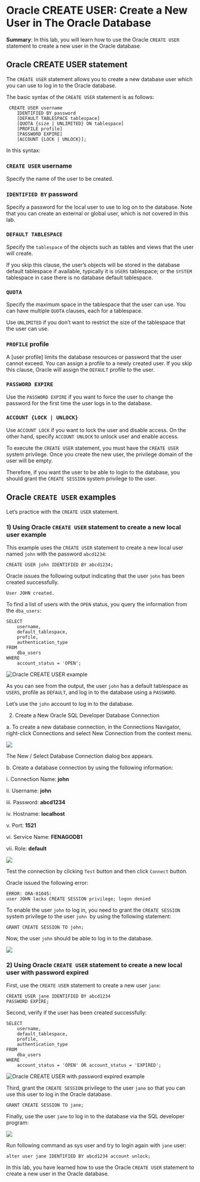 # Oracle CREATE USER: Create a New User in The Oracle Database
**Summary**: In this lab, you will learn how to use the Oracle `CREATE USER` statement to create a new user in the Oracle database.

Oracle CREATE USER statement
-----------------------------

The `CREATE USER` statement allows you to create a new database user which you can use to log in to the Oracle database.

The basic syntax of the `CREATE USER` statement is as follows:

```
 CREATE USER username
    IDENTIFIED BY password
    [DEFAULT TABLESPACE tablespace]
    [QUOTA {size | UNLIMITED} ON tablespace]
    [PROFILE profile]
    [PASSWORD EXPIRE]
    [ACCOUNT {LOCK | UNLOCK}];
```


In this syntax:

### `CREATE USER` username

Specify the name of the user to be created.

### `IDENTIFIED BY` password

Specify a password for the local user to use to log on to the database. Note that you can create an external or global user, which is not covered In this lab.

### `DEFAULT TABLESPACE`

Specify the `tablespace` of the objects such as tables and views that the user will create.

If you skip this clause, the user’s objects will be stored in the database default tablespace if available, typically it is `USERS` tablespace; or the `SYSTEM` tablespace in case there is no database default tablespace.

### `QUOTA`

Specify the maximum space in the tablespace that the user can use. You can have multiple `QUOTA` clauses, each for a tablespace.

Use `UNLIMITED` if you don’t want to restrict the size of the tablespace that the user can use.

### `PROFILE` profile

A [user profile] limits the database resources or password that the user cannot exceed. You can assign a profile to a newly created user. If you skip this clause, Oracle will assign the `DEFAULT` profile to the user.

### `PASSWORD EXPIRE`

Use the `PASSWORD EXPIRE` if you want to force the user to change the password for the first time the user logs in to the database.

### `ACCOUNT {LOCK | UNLOCK}`

Use `ACCOUNT LOCK` if you want to lock the user and disable access. On the other hand, specify `ACCOUNT UNLOCK` to unlock user and enable access.

To execute the `CREATE USER` statement, you must have the `CREATE USER` system privilege. Once you create the new user, the privilege domain of the user will be empty.

Therefore, if you want the user to be able to login to the database, you should grant the `CREATE SESSION` system privilege to the user.

Oracle `CREATE USER` examples
-----------------------------

Let’s practice with the `CREATE USER` statement.

### 1) Using Oracle `CREATE USER` statement to create a new local user example

This example uses the `CREATE USER` statement to create a new local user named `john` with the password `abcd1234`:

```
CREATE USER john IDENTIFIED BY abcd1234;

```


Oracle issues the following output indicating that the user `john` has been created successfully.

```
User JOHN created.

```


To find a list of users with the `OPEN` status, you query the information from the `dba_users`:

```
SELECT 
    username, 
    default_tablespace, 
    profile, 
    authentication_type
FROM
    dba_users
WHERE 
    account_status = 'OPEN';

```


![Oracle CREATE USER example](./images/10.png)

As you can see from the output, the user `john` has a default tablespace as `USERS`, profile as `DEFAULT`, and log in to the database using a `PASSWORD`.

Let’s use the `john` account to log in to the database.


2.	Create a New Oracle SQL Developer Database Connection

a.	To create a new database connection, in the Connections Navigator, right-click Connections and select New Connection from the context menu.

![](./images/7.png)

The New / Select Database Connection dialog box appears.

b.	Create a database connection by using the following information:

i.	Connection Name: **john**

ii.	Username: **john**

iii. Password: **abcd1234**

iv.	Hostname: **localhost**

v.	Port: **1521**

vi.	Service Name: **FENAGODB1**

vii. Role: **default**

![](./images/11.png)

Test the connection by clicking `Test` button and then click `Connect` button.
 

Oracle issued the following error:

```
ERROR: ORA-01045: 
user JOHN lacks CREATE SESSION privilege; logon denied
```


To enable the user `john` to log in, you need to grant the `CREATE SESSION` system privilege to the user `john`  by using the following statement:

```
GRANT CREATE SESSION TO john;

```


Now, the user `john` should be able to log in to the database.

![](./images/12.png)


### 2) Using Oracle `CREATE USER` statement to create a new local user with password expired

First, use the `CREATE USER` statement to create a new user `jane`:

```
CREATE USER jane IDENTIFIED BY abcd1234 
PASSWORD EXPIRE;
```


Second, verify if the user has been created successfully:

```
SELECT 
    username, 
    default_tablespace, 
    profile, 
    authentication_type
FROM
    dba_users
WHERE 
    account_status = 'OPEN' OR account_status = 'EXPIRED';

```


![Oracle CREATE USER with password expired example](./images/Oracle-CREATE-USER-with-password-expired-example.png)

Third, grant the `CREATE SESSION` privilege to the user `jane` so that you can use this user to log in the Oracle database.

```
GRANT CREATE SESSION TO jane;

```


Finally, use the user `jane` to log in to the database via the SQL developer program:

![](./images/13.png)


Run following command as sys user and try to login again with `jane` user:

```
alter user jane IDENTIFIED BY abcd1234 account unlock;
```


In this lab, you have learned how to use the Oracle `CREATE USER` statement to create a new user in the Oracle database.
